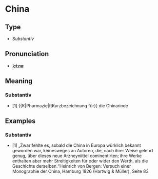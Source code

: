 # China
## Type
- _Substantiv_
## Pronunciation
- **_[ˈçiːna](https://commons.wikimedia.org/wiki/File:De-China.ogg)_**
## Meaning
### Substantiv
- [1] {{K|Pharmazie|ftKurzbezeichnung für}} die Chinarinde
## Examples
### Substantiv
- [1] „Zwar fehlte es, sobald die China in Europa würklich bekannt geworden war, keinesweges an Autoren, die, nach ihrer Weise gelehrt genug, über dieses neue Arzneyniittel cominentirten; ihre Werke enthalten aber mehr Streitigkeiten für oder wider den Werth, als die Geschichte derselben.“<ref>Heinrich von Bergen: Versuch einer Monographie der China, Hamburg 1826 (Hartwig & Müller), Seite 83</ref>
